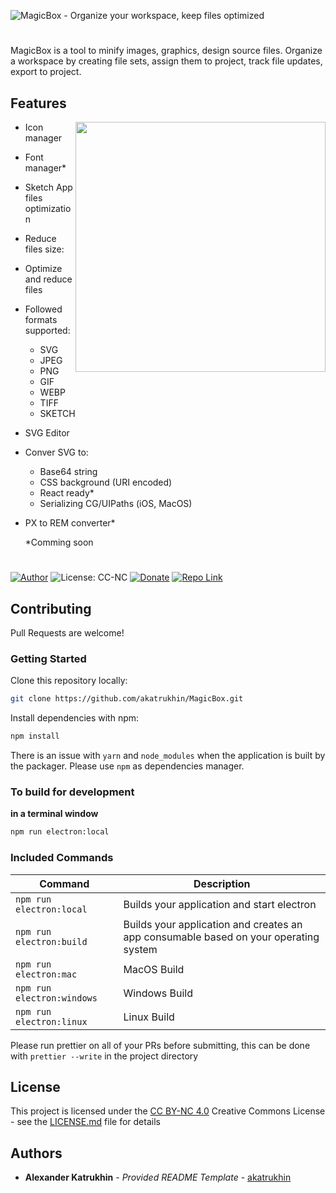 ![MagicBox - Organize your workspace, keep files optimized](https://katrukhin.com/magic-box/github-header-3.jpg)

#

MagicBox is a tool to minify images, graphics, design source files. Organize a workspace by creating file sets, assign them to project, track file updates, export to project.

## Features

<img align="right" width="400" height="auto" src="https://katrukhin.com/magic-box/preview.gif">

- Icon manager
- Font manager\*
- Sketch App files optimization
- Reduce files size:
- Optimize and reduce files
- Followed formats supported:
  - SVG
  - JPEG
  - PNG
  - GIF
  - WEBP
  - TIFF
  - SKETCH
- SVG Editor
- Conver SVG to:
  - Base64 string
  - CSS background (URI encoded)
  - React ready\*
  - Serializing CG/UIPaths (iOS, MacOS)
- PX to REM converter\*

  \*Comming soon

#

[![Author](https://img.shields.io/badge/Author-katrukhin-brightgreen.svg)](https://katrukhin.com)
![License: CC-NC](https://img.shields.io/badge/License-CCNC-blue.svg)
[![Donate](https://img.shields.io/badge/Donate-PayPal-brightgreen.svg)](https://paypal.me/katrukhin)
[![Repo Link](https://img.shields.io/badge/Repo-Link-black.svg)](https://github.com/akatrukhin/MagicBox)

## Contributing

Pull Requests are welcome!

### Getting Started

Clone this repository locally:

```bash
git clone https://github.com/akatrukhin/MagicBox.git
```

Install dependencies with npm:

```bash
npm install
```

There is an issue with `yarn` and `node_modules` when the application is built by the packager. Please use `npm` as dependencies manager.

### To build for development

**in a terminal window**

```bash
npm run electron:local
```

### Included Commands

| Command                    | Description                                                                          |
| -------------------------- | ------------------------------------------------------------------------------------ |
| `npm run electron:local`   | Builds your application and start electron                                           |
| `npm run electron:build`   | Builds your application and creates an app consumable based on your operating system |
| `npm run electron:mac`     | MacOS Build                                                                          |
| `npm run electron:windows` | Windows Build                                                                        |
| `npm run electron:linux`   | Linux Build                                                                          |

Please run prettier on all of your PRs before submitting, this can be done with `prettier --write` in the project directory

## License

This project is licensed under the [CC BY-NC 4.0](LICENSE.md)
Creative Commons License - see the [LICENSE.md](LICENSE.md) file for
details

## Authors

- **Alexander Katrukhin** - _Provided README Template_ -
  [akatrukhin](https://github.com/akatrukhin)
